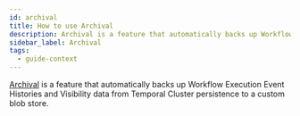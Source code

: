 ```yaml
---
id: archival
title: How to use Archival
description: Archival is a feature that automatically backs up Workflow Execution Event Histories and Visibility data from Temporal Cluster persistence to a custom blob store.
sidebar_label: Archival
tags:
  - guide-context
---
```


[Archival](/concepts/what-is-archival) is a feature that automatically backs up Workflow Execution Event Histories and Visibility data from Temporal Cluster persistence to a custom blob store.
